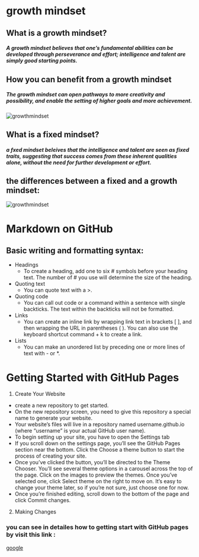 

# growth mindset
## What is a growth mindset?
##### A growth mindset believes that one’s fundamental abilities can be developed through perseverance and effort; intelligence and talent are simply good starting points.
## How you can benefit from a growth mindset
##### The growth mindset can open pathways to more creativity and possibility, and enable the setting of higher goals and more achievement.
![growthmindset](https://storage.googleapis.com/proudcity/elgl/uploads/2020/08/growth-mindset-brain.png)
## What is a fixed mindset?
#####  a fxed mindset beleives that the intelligence and talent are seen as fixed traits, suggesting that success comes from these inherent qualities alone, without the need for further development or effort.
## the differences between a fixed and a growth mindset:
![growthmindset](https://austinlearningsolutions.com/images/stories/growth-mindset/fixed-vs-growth-mindset.jpg)

# Markdown on GitHub
## Basic writing and formatting syntax:
- Headings
  * To create a heading, add one to six # symbols before your heading text. The number of # you use will determine the size of the heading.
- Quoting text
  * You can quote text with a >.
- Quoting code
  * You can call out code or a command within a sentence with single backticks. The text within the backticks will not be formatted.
- Links
  * You can create an inline link by wrapping link text in brackets [ ], and then wrapping the URL in parentheses ( ). You can also use the keyboard shortcut command + k to create a link.
- Lists
  * You can make an unordered list by preceding one or more lines of text with - or *.

# Getting Started with GitHub Pages 
1. Create Your Website
- create a new repository to get started.
- On the new repository screen, you need to give this repository a special name to generate your website.
- Your website’s files will live in a repository named username.github.io (where “username” is your actual GitHub user name).
-  To begin setting up your site, you have to open the Settings tab
-  If you scroll down on the settings page, you’ll see the GitHub Pages section near the bottom. Click the Choose a theme button to start the process of creating your site.
-  Once you’ve clicked the button, you’ll be directed to the Theme Chooser. You’ll see several theme options in a carousel across the top of the page. Click on the images to preview the themes. Once you’ve selected one, click Select theme on the right to move on. It’s easy to change your theme later, so if you’re not sure, just choose one for now.
-  Once you’re finished editing, scroll down to the bottom of the page and click Commit changes.

2. Making Changes

### you can see in detailes how to getting start with GitHub pages by visit this link : 
[google](https://guides.github.com/features/pages/)

